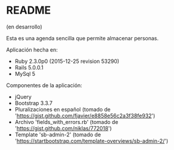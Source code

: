 # README

(en desarrollo)

Esta es una agenda sencilla que permite almacenar personas.

Aplicación hecha en:
* Ruby 2.3.0p0 (2015-12-25 revision 53290)
* Rails 5.0.0.1
* MySql 5

Componentes de la aplicación:
* jQuery
* Bootstrap 3.3.7
* Pluralizaciones en español (tomado de 'https://gist.github.com/fjavier/e8858e56c2a3f38fe932')
* Archivo 'fields_with_errors.rb' (tomado de 'https://gist.github.com/niklas/772018')
* Template 'sb-admin-2' (tomado de 'https://startbootstrap.com/template-overviews/sb-admin-2/')